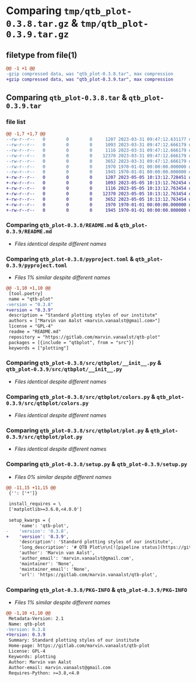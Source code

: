 # Comparing `tmp/qtb_plot-0.3.8.tar.gz` & `tmp/qtb_plot-0.3.9.tar.gz`

## filetype from file(1)

```diff
@@ -1 +1 @@
-gzip compressed data, was "qtb_plot-0.3.8.tar", max compression
+gzip compressed data, was "qtb_plot-0.3.9.tar", max compression
```

## Comparing `qtb_plot-0.3.8.tar` & `qtb_plot-0.3.9.tar`

### file list

```diff
@@ -1,7 +1,7 @@
--rw-r--r--   0        0        0     1207 2023-03-31 09:47:12.631177 qtb_plot-0.3.8/README.md
--rw-r--r--   0        0        0     1093 2023-03-31 09:47:12.666179 qtb_plot-0.3.8/pyproject.toml
--rw-r--r--   0        0        0     1116 2023-03-31 09:47:12.666179 qtb_plot-0.3.8/src/qtbplot/__init__.py
--rw-r--r--   0        0        0    12370 2023-03-31 09:47:12.666179 qtb_plot-0.3.8/src/qtbplot/colors.py
--rw-r--r--   0        0        0     3652 2023-03-31 09:47:12.666179 qtb_plot-0.3.8/src/qtbplot/plot.py
--rw-r--r--   0        0        0     1970 1970-01-01 00:00:00.000000 qtb_plot-0.3.8/setup.py
--rw-r--r--   0        0        0     1945 1970-01-01 00:00:00.000000 qtb_plot-0.3.8/PKG-INFO
+-rw-r--r--   0        0        0     1207 2023-05-05 10:13:12.728451 qtb_plot-0.3.9/README.md
+-rw-r--r--   0        0        0     1093 2023-05-05 10:13:12.762454 qtb_plot-0.3.9/pyproject.toml
+-rw-r--r--   0        0        0     1116 2023-05-05 10:13:12.763454 qtb_plot-0.3.9/src/qtbplot/__init__.py
+-rw-r--r--   0        0        0    12370 2023-05-05 10:13:12.763454 qtb_plot-0.3.9/src/qtbplot/colors.py
+-rw-r--r--   0        0        0     3652 2023-05-05 10:13:12.763454 qtb_plot-0.3.9/src/qtbplot/plot.py
+-rw-r--r--   0        0        0     1970 1970-01-01 00:00:00.000000 qtb_plot-0.3.9/setup.py
+-rw-r--r--   0        0        0     1945 1970-01-01 00:00:00.000000 qtb_plot-0.3.9/PKG-INFO
```

### Comparing `qtb_plot-0.3.8/README.md` & `qtb_plot-0.3.9/README.md`

 * *Files identical despite different names*

### Comparing `qtb_plot-0.3.8/pyproject.toml` & `qtb_plot-0.3.9/pyproject.toml`

 * *Files 1% similar despite different names*

```diff
@@ -1,10 +1,10 @@
 [tool.poetry]
 name = "qtb-plot"
-version = "0.3.8"
+version = "0.3.9"
 description = "Standard plotting styles of our institute"
 authors = ["Marvin van Aalst <marvin.vanaalst@gmail.com>"]
 license = "GPL-4"
 readme = "README.md"
 repository = "https://gitlab.com/marvin.vanaalst/qtb-plot"
 packages = [{include = "qtbplot", from = "src"}]
 keywords = ["plotting"]
```

### Comparing `qtb_plot-0.3.8/src/qtbplot/__init__.py` & `qtb_plot-0.3.9/src/qtbplot/__init__.py`

 * *Files identical despite different names*

### Comparing `qtb_plot-0.3.8/src/qtbplot/colors.py` & `qtb_plot-0.3.9/src/qtbplot/colors.py`

 * *Files identical despite different names*

### Comparing `qtb_plot-0.3.8/src/qtbplot/plot.py` & `qtb_plot-0.3.9/src/qtbplot/plot.py`

 * *Files identical despite different names*

### Comparing `qtb_plot-0.3.8/setup.py` & `qtb_plot-0.3.9/setup.py`

 * *Files 0% similar despite different names*

```diff
@@ -11,15 +11,15 @@
 {'': ['*']}
 
 install_requires = \
 ['matplotlib>=3.6.0,<4.0.0']
 
 setup_kwargs = {
     'name': 'qtb-plot',
-    'version': '0.3.8',
+    'version': '0.3.9',
     'description': 'Standard plotting styles of our institute',
     'long_description': '# QTB Plot\n\n[![pipeline status](https://gitlab.com/marvin.vanaalst/qtb-plot/badges/main/pipeline.svg)](https://gitlab.com/marvin.vanaalst/qtb-plot/-/commits/main)\n[![coverage report](https://gitlab.com/marvin.vanaalst/qtb-plot/badges/main/coverage.svg)](https://gitlab.com/marvin.vanaalst/qtb-plot/-/commits/main)\n[![PyPi](https://img.shields.io/pypi/v/qtb-plot)](https://pypi.org/project/qtb-plot/)\n[![Code style: black](https://img.shields.io/badge/code%20style-black-000000.svg)](https://github.com/psf/black)\n[![Checked with mypy](http://www.mypy-lang.org/static/mypy_badge.svg)](http://mypy-lang.org/)\n[![Downloads](https://pepy.tech/badge/qtb-plot)](https://pepy.tech/project/qtb-plot)\n\nThis package is basically just a convenience matplotlib option setter.\nYou have two ways of using it.\nWith `set_style` you set the style for the entire notebook or whatever session\nyou are working in and with `plotting_context` you create a context manager\nthat will only set the style locally for the current plot.\n\nTake a look at the supplied tutorial notebok to see how this is done.\n\n\nThe easiest way of installing the package is to cd into the package folder and to install it locally with\n`pip install -e .`\n',
     'author': 'Marvin van Aalst',
     'author_email': 'marvin.vanaalst@gmail.com',
     'maintainer': 'None',
     'maintainer_email': 'None',
     'url': 'https://gitlab.com/marvin.vanaalst/qtb-plot',
```

### Comparing `qtb_plot-0.3.8/PKG-INFO` & `qtb_plot-0.3.9/PKG-INFO`

 * *Files 1% similar despite different names*

```diff
@@ -1,10 +1,10 @@
 Metadata-Version: 2.1
 Name: qtb-plot
-Version: 0.3.8
+Version: 0.3.9
 Summary: Standard plotting styles of our institute
 Home-page: https://gitlab.com/marvin.vanaalst/qtb-plot
 License: GPL-4
 Keywords: plotting
 Author: Marvin van Aalst
 Author-email: marvin.vanaalst@gmail.com
 Requires-Python: >=3.8,<4.0
```

